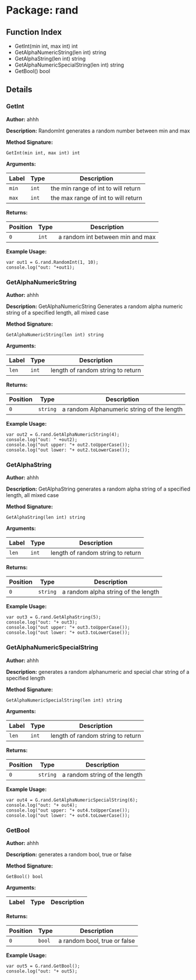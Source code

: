 # Package: rand

## Function Index

- GetInt(min int, max int) int
- GetAlphaNumericString(len int) string
- GetAlphaString(len int) string
- GetAlphaNumericSpecialString(len int) string
- GetBool() bool

## Details

### GetInt

**Author:** ahhh

**Description:**  RandomInt generates a random number between min and max

**Method Signature:**

```
GetInt(min int, max int) int
```

**Arguments:**

| Label     | Type         | Description                                |
|-----------|--------------|--------------------------------------------|
| `min`     | `int`        | the min range of int to will return        |
| `max`     | `int`        | the max range of int to will return        |

**Returns:**

| Position  | Type         | Description                                |
|-----------|--------------|--------------------------------------------|
| `0`       | `int`        | a random int between min and max           |

**Example Usage:**

```
var out1 = G.rand.RandomInt(1, 10);
console.log("out: "+out1);
```

### GetAlphaNumericString

**Author:** ahhh

**Description:** GetAlphaNumericString Generates a random alpha numeric string of a specified length, all mixed case

**Method Signature:**

```
GetAlphaNumericString(len int) string
```

**Arguments:**

| Label     | Type         | Description                                |
|-----------|--------------|--------------------------------------------|
| `len`     | `int`        | length of random string to return          |

**Returns:**

| Position  | Type         | Description                                |
|-----------|--------------|--------------------------------------------|
| `0`       | `string`     | a random Alphanumeric string of the length |

**Example Usage:**

```
var out2 = G.rand.GetAlphaNumericString(4);
console.log("out: " +out2);
console.log("out upper: "+ out2.toUpperCase());
console.log("out lower: "+ out2.toLowerCase());
```

### GetAlphaString

**Author:** ahhh

**Description:** GetAlphaString generates a random alpha string of a specified length, all mixed case

**Method Signature:**

```
GetAlphaString(len int) string
```

**Arguments:**

| Label     | Type         | Description                                |
|-----------|--------------|--------------------------------------------|
| `len`     | `int`        | length of random string to return          |

**Returns:**

| Position  | Type         | Description                                |
|-----------|--------------|--------------------------------------------|
| `0`       | `string`     | a random alpha string of the length |

**Example Usage:**

```
var out3 = G.rand.GetAlphaString(5);
console.log("out: "+ out3);
console.log("out upper: "+ out3.toUpperCase());
console.log("out lower: "+ out3.toLowerCase());
```

### GetAlphaNumericSpecialString

**Author:** ahhh

**Description:** generates a random alphanumeric and special char string of a specified length

**Method Signature:**

```
GetAlphaNumericSpecialString(len int) string
```

**Arguments:**

| Label     | Type         | Description                                |
|-----------|--------------|--------------------------------------------|
| `len`     | `int`        | length of random string to return          |

**Returns:**

| Position  | Type         | Description                                |
|-----------|--------------|--------------------------------------------|
| `0`       | `string`     | a random string of the length              |

**Example Usage:**

```
var out4 = G.rand.GetAlphaNumericSpecialString(6);
console.log("out: "+ out4);
console.log("out upper: "+ out4.toUpperCase());
console.log("out lower: "+ out4.toLowerCase());
```

### GetBool

**Author:** ahhh

**Description:** generates a random bool, true or false

**Method Signature:**

```
GetBool() bool
```

**Arguments:**

| Label     | Type         | Description                                |
|-----------|--------------|--------------------------------------------|

**Returns:**

| Position  | Type         | Description                                |
|-----------|--------------|--------------------------------------------|
| `0`       | `bool`       | a random bool, true or false               |

**Example Usage:**

```
var out5 = G.rand.GetBool();
console.log("out: "+ out5);
```
